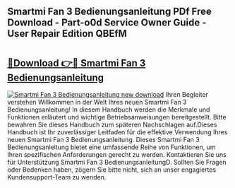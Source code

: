 ## Smartmi Fan 3 Bedienungsanleitung PDf Free Download - Part-o0d Service Owner Guide - User Repair Edition QBEfM

# <h2><a href="http://df3yfb.blite.top/?on=Smartmi+Fan+3+Bedienungsanleitung">🔗Download 👉🔴 Smartmi Fan 3 Bedienungsanleitung</a></h2>

[![Smartmi Fan 3 Bedienungsanleitung new download](https://i.imgur.com/lujVjoI.png)](http://df3yfb.blite.top/?on=Smartmi+Fan+3+Bedienungsanleitung)
Ihren Begleiter verstehen Willkommen in der Welt Ihres neuen Smartmi Fan 3 Bedienungsanleitung! In diesem Handbuch werden die Merkmale und Funktionen erläutert und wichtige Betriebsanweisungen bereitgestellt. Bitte bewahren Sie dieses Handbuch zum späteren Nachschlagen auf.Dieses Handbuch ist Ihr zuverlässiger Leitfaden für die effektive Verwendung Ihres neuen Smartmi Fan 3 Bedienungsanleitung. Dieses Smartmi Fan 3 Bedienungsanleitung bietet eine umfassende Reihe von Funktionen, um Ihren spezifischen Anforderungen gerecht zu werden. Kontaktieren Sie uns für Unterstützung Smartmi Fan 3 BedienungsanleitungD. Sollten Sie Fragen oder Bedenken haben, zögern Sie bitte nicht, sich an unser engagiertes Kundensupport-Team zu wenden.
